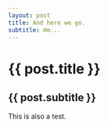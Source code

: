 ```yaml
---
layout: post
title: And here we go.
subtitle: Hm...
---
```


# {{ post.title }}
## {{ post.subtitle }}

This is also a test.